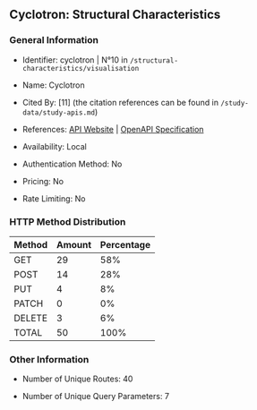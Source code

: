 ## Cyclotron: Structural Characteristics

### General Information

- Identifier: cyclotron | N°10 in `/structural-characteristics/visualisation`

- Name: Cyclotron

- Cited By: [11] (the citation references can be found in `/study-data/study-apis.md`)

- References: [API Website](https://github.com/ExpediaGroup/cyclotron) | [OpenAPI Specification](https://github.com/ExpediaGroup/cyclotron/blob/master/cyclotron-svc/swagger.json)

- Availability: Local

- Authentication Method: No

- Pricing: No

- Rate Limiting: No

### HTTP Method Distribution

| Method | Amount | Percentage |
|--------|--------|------------|
| GET | 29 | 58% |
| POST | 14 | 28% |
| PUT | 4 | 8% |
| PATCH | 0 | 0% |
| DELETE | 3 | 6% |
| TOTAL | 50 | 100% |

### Other Information

- Number of Unique Routes: 40

- Number of Unique Query Parameters: 7

